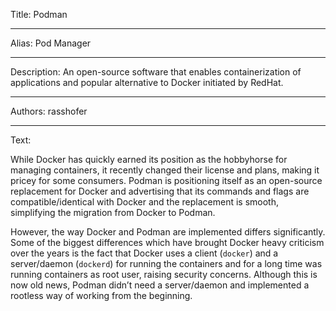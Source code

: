 Title: Podman

-----

Alias: Pod Manager

-----

Description: An open-source software that enables containerization of applications and popular alternative to Docker initiated by RedHat.

-----

Authors: rasshofer

-----

Text:

While Docker has quickly earned its position as the hobbyhorse for managing containers, it recently changed their license and plans, making it pricey for some consumers. Podman is positioning itself as an open-source replacement for Docker and advertising that its commands and flags are compatible/identical with Docker and the replacement is smooth, simplifying the migration from Docker to Podman.

However, the way Docker and Podman are implemented differs significantly. Some of the biggest differences which have brought Docker heavy criticism over the years is the fact that Docker uses a client (`docker`) and a server/daemon (`dockerd`) for running the containers and for a long time was running containers as root user, raising security concerns. Although this is now old news, Podman didn’t need a server/daemon and implemented a rootless way of working from the beginning.
